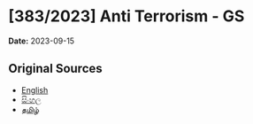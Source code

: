 # [383/2023] Anti Terrorism - GS

**Date:** 2023-09-15

## Original Sources

- [English](https://documents.gov.lk/view/bills/2023/9/383-2023_E.pdf)
- [සිංහල](https://documents.gov.lk/view/bills/2023/9/383-2023_S.pdf)
- [தமிழ்](https://documents.gov.lk/view/bills/2023/9/383-2023_T.pdf)
